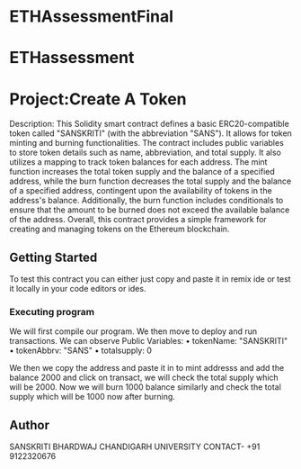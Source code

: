 # ETHAssessmentFinal
# ETHassessment

# Project:Create A Token
Description:
This Solidity smart contract defines a basic ERC20-compatible token called "SANSKRITI" (with the abbreviation "SANS"). It allows for token minting and burning functionalities. The contract includes public variables to store token details such as name, abbreviation, and total supply. It also utilizes a mapping to track token balances for each address. The mint function increases the total token supply and the balance of a specified address, while the burn function decreases the total supply and the balance of a specified address, contingent upon the availability of tokens in the address's balance. Additionally, the burn function includes conditionals to ensure that the amount to be burned does not exceed the available balance of the address. Overall, this contract provides a simple framework for creating and managing tokens on the Ethereum blockchain.


## Getting Started
To test this contract you can either just copy and paste it in remix ide or test it locally in your code editors or ides.


### Executing program

We will first compile our program. We then move to deploy and run transactions.
We can observe Public Variables:
•	tokenName: "SANSKRITI"
•	tokenAbbrv: "SANS"
•	totalsupply: 0

We then we copy the address and paste it in to mint addresss and add the balance 2000 and click on transact, we will check the total supply which will be 2000. 
Now we will burn 1000 balance similarly and check the total supply which will be 1000 now after burning. 




## Author
SANSKRITI BHARDWAJ
CHANDIGARH UNIVERSITY
CONTACT- +91 9122320676
